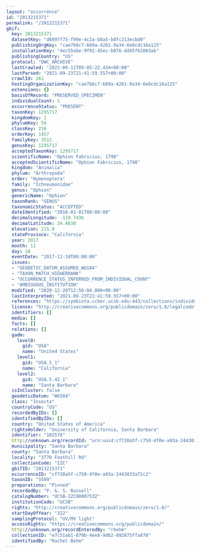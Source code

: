 ```yaml
---
layout: "occurrence"
id: "2013215371"
permalink: "/2013215371"
gbif:
  key: 2013215371
  datasetKey: "d6097f75-f99e-4c2a-b8a5-b0fc213ecbd0"
  publishingOrgKey: "cae7b6c7-669a-4261-9a34-6e8cdc16a125"
  installationKey: "4ec55ebe-9f92-45ec-b076-dd45f61003ab"
  publishingCountry: "US"
  protocol: "DWC_ARCHIVE"
  lastCrawled: "2021-09-11T09:05:22.434+00:00"
  lastParsed: "2021-09-23T21:41:59.557+00:00"
  crawlId: 161
  hostingOrganizationKey: "cae7b6c7-669a-4261-9a34-6e8cdc16a125"
  extensions: {}
  basisOfRecord: "PRESERVED_SPECIMEN"
  individualCount: 1
  occurrenceStatus: "PRESENT"
  taxonKey: 1295717
  kingdomKey: 1
  phylumKey: 54
  classKey: 216
  orderKey: 1457
  familyKey: 3512
  genusKey: 1295717
  acceptedTaxonKey: 1295717
  scientificName: "Ophion Fabricius, 1798"
  acceptedScientificName: "Ophion Fabricius, 1798"
  kingdom: "Animalia"
  phylum: "Arthropoda"
  order: "Hymenoptera"
  family: "Ichneumonidae"
  genus: "Ophion"
  genericName: "Ophion"
  taxonRank: "GENUS"
  taxonomicStatus: "ACCEPTED"
  dateIdentified: "2018-01-01T00:00:00"
  decimalLongitude: -119.7436
  decimalLatitude: 34.4638
  elevation: 215.0
  stateProvince: "California"
  year: 2017
  month: 11
  day: 18
  eventDate: "2017-11-18T00:00:00"
  issues:
  - "GEODETIC_DATUM_ASSUMED_WGS84"
  - "TAXON_MATCH_HIGHERRANK"
  - "OCCURRENCE_STATUS_INFERRED_FROM_INDIVIDUAL_COUNT"
  - "AMBIGUOUS_INSTITUTION"
  modified: "2020-12-28T12:56:04.000+00:00"
  lastInterpreted: "2021-09-23T21:41:59.557+00:00"
  references: "https://symbiota.ccber.ucsb.edu:443/collections/individual/index.php?occid=102578"
  license: "http://creativecommons.org/publicdomain/zero/1.0/legalcode"
  identifiers: []
  media: []
  facts: []
  relations: []
  gadm:
    level0:
      gid: "USA"
      name: "United States"
    level1:
      gid: "USA.5_1"
      name: "California"
    level2:
      gid: "USA.5.42_1"
      name: "Santa Barbara"
  isInCluster: false
  geodeticDatum: "WGS84"
  class: "Insecta"
  countryCode: "US"
  recordedByIDs: []
  identifiedByIDs: []
  country: "United States of America"
  rightsHolder: "University of California, Santa Barbara"
  identifier: "102578"
  http://unknown.org/recordId: "urn:uuid:cf720a5f-c750-4f0e-a93a-2443033a72c2"
  municipality: "Santa Barbara"
  county: "Santa Barbara"
  locality: "3770 Foothill Rd"
  collectionCode: "IZC"
  gbifID: "2013215371"
  occurrenceID: "cf720a5f-c750-4f0e-a93a-2443033a72c2"
  taxonID: "5509"
  preparations: "Pinned"
  recordedBy: "P. &. S. Russell"
  catalogNumber: "UCSB-IZC00007532"
  institutionCode: "UCSB"
  rights: "http://creativecommons.org/publicdomain/zero/1.0/"
  startDayOfYear: "322"
  samplingProtocol: "UV/MV light"
  accessRights: "https://creativecommons.org/publicdomain/"
  http://unknown.org/recordEnteredBy: "rbehm"
  collectionID: "e7c51ab1-870b-4ee8-9d62-092875ffa870"
  identifiedBy: "Rachel Behm"
---
```

